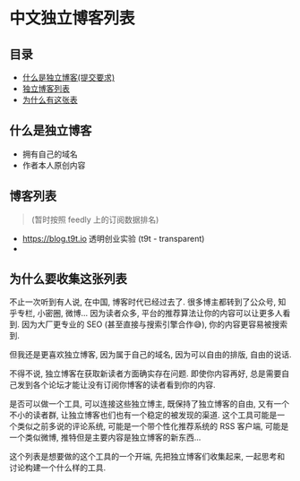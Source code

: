 # 中文独立博客列表

## 目录

- [什么是独立博客(提交要求)](#什么是独立博客)
- [独立博客列表](#博客列表)
- [为什么有这张表]()

## 什么是独立博客

- 拥有自己的域名
- 作者本人原创内容


## 博客列表
> (暂时按照 feedly 上的订阅数据排名)

- https://blog.t9t.io 透明创业实验 (t9t - transparent)
- 


## 为什么要收集这张列表

不止一次听到有人说, 在中国, 博客时代已经过去了. 很多博主都转到了公众号, 知乎专栏, 小密圈, 微博... 因为读者众多, 平台的推荐算法让你的内容可以让更多人看到. 因为大厂更专业的 SEO (甚至直接与搜索引擎合作😅), 你的内容更容易被搜索到.

但我还是更喜欢独立博客, 因为属于自己的域名, 因为可以自由的排版, 自由的说话.

不得不说, 独立博客在获取新读者方面确实存在问题. 即使你内容再好, 总是需要自己发到各个论坛才能让没有订阅你博客的读者看到你的内容.

是否可以做一个工具, 可以连接这些独立博主, 既保持了独立博客的自由, 又有一个不小的读者群, 让独立博客也们也有一个稳定的被发现的渠道. 这个工具可能是一个类似之前多说的评论系统, 可能是一个带个性化推荐系统的 RSS 客户端, 可能是一个类似微博, 推特但是主要内容是独立博客的新东西...

这个列表是想要做的这个工具的一个开端, 先把独立博客们收集起来, 一起思考和讨论构建一个什么样的工具. 



